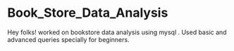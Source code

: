 # Book_Store_Data_Analysis
Hey folks! worked on bookstore data analysis using mysql .
Used basic and advanced queries specially for beginners.
